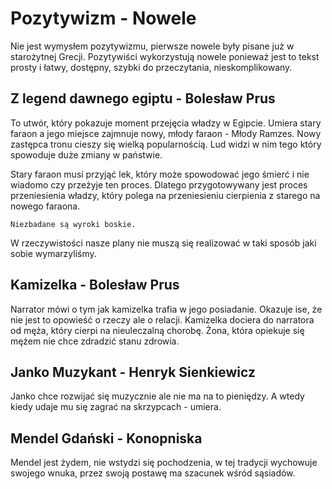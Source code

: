 # Pozytywizm - Nowele

Nie jest wymysłem pozytywizmu, pierwsze nowele były pisane już w starożytnej Grecji. Pozytywiści wykorzystują nowele ponieważ jest to tekst prosty i łatwy, dostępny, szybki do przeczytania, nieskomplikowany.

## Z legend dawnego egiptu - Bolesław Prus

To utwór, który pokazuje moment przejęcia władzy w Egipcie. Umiera stary faraon a jego miejsce zajmnuje nowy, młody faraon - Młody Ramzes. Nowy zastępca tronu cieszy się wielką popularnością. Lud widzi w nim tego który spowoduje duże zmiany w państwie. 

Stary faraon musi przyjąć lek, który może spowodować jego śmierć i nie wiadomo czy przeżyje ten proces. Dlatego przygotowywany jest proces przeniesienia władzy, który polega na przeniesieniu cierpienia z starego na nowego faraona.

    Niezbadane są wyroki boskie.

W rzeczywistości nasze plany nie muszą się realizować w taki sposób jaki sobie wymarzyliśmy.

## Kamizelka - Bolesław Prus

Narrator mówi o tym jak kamizelka trafia w jego posiadanie. Okazuje ise, że nie jest to opowieść o rzeczy ale o relacji. Kamizelka dociera do narratora od męża, który cierpi na nieuleczalną chorobę. Żona, która opiekuje się mężem nie chce zdradzić stanu zdrowia. 

## Janko Muzykant - Henryk Sienkiewicz

Janko chce rozwijać się muzycznie ale nie ma na to pieniędzy. A wtedy kiedy udaje mu się zagrać na skrzypcach - umiera.

## Mendel Gdański - Konopniska

Mendel jest żydem, nie wstydzi się pochodzenia, w tej tradycji wychowuje swojego wnuka, przez swoją postawę ma szacunek wśród sąsiadów.
